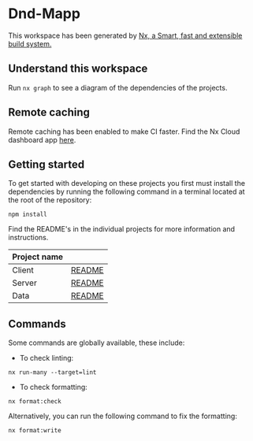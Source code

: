 # Dnd-Mapp

This workspace has been generated by [Nx, a Smart, fast and extensible build system.](https://nx.dev)

## Understand this workspace

Run `nx graph` to see a diagram of the dependencies of the projects.

## Remote caching

Remote caching has been enabled to make CI faster. Find the Nx Cloud dashboard app
[here](https://cloud.nx.app/orgs/63c13e9e2f98d9000e5cd7fb/workspaces/6419b717cd130f2e52f37d48).

## Getting started

To get started with developing on these projects you first must install the dependencies by running the following
command in a terminal located at the root of the repository:

```shell
npm install
```

Find the README's in the individual projects for more information and instructions.

| Project name |                                     |
| ------------ | ----------------------------------- |
| Client       | [README](packages/client/README.md) |
| Server       | [README](packages/server/README.md) |
| Data         | [README](packages/data/README.md)   |

## Commands

Some commands are globally available, these include:

-   To check linting:

```shell
nx run-many --target=lint
```

-   To check formatting:

```shell
nx format:check
```

Alternatively, you can run the following command to fix the formatting:

```shell
nx format:write
```
